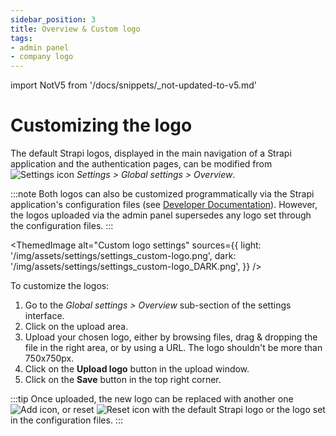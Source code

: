 ```yaml
---
sidebar_position: 3
title: Overview & Custom logo
tags:
- admin panel
- company logo
---
```


import NotV5 from '/docs/snippets/_not-updated-to-v5.md'

# Customizing the logo

<NotV5/>

The default Strapi logos, displayed in the main navigation of a Strapi application and the authentication pages, can be modified from ![Settings icon](/img/assets/icons/v5/Cog.svg) *Settings > Global settings > Overview*.

:::note
Both logos can also be customized programmatically via the Strapi application's configuration files (see [Developer Documentation](/dev-docs/admin-panel-customization#logos)). However, the logos uploaded via the admin panel supersedes any logo set through the configuration files.
:::

<ThemedImage
  alt="Custom logo settings"
  sources={{
    light: '/img/assets/settings/settings_custom-logo.png',
    dark: '/img/assets/settings/settings_custom-logo_DARK.png',
  }}
/>

To customize the logos:

1. Go to the *Global settings > Overview* sub-section of the settings interface.
2. Click on the upload area.
3. Upload your chosen logo, either by browsing files, drag & dropping the file in the right area, or by using a URL. The logo shouldn't be more than 750x750px. 
4. Click on the **Upload logo** button in the upload window.
5. Click on the **Save** button in the top right corner.

:::tip
Once uploaded, the new logo can be replaced with another one ![Add icon](/img/assets/icons/v5/Plus.svg), or reset ![Reset icon](/img/assets/icons/v5/ArrowClockwise.svg) with the default Strapi logo or the logo set in the configuration files.
:::

